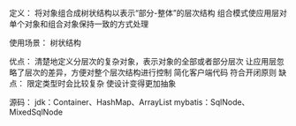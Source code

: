 定义：
    将对象组合成树状结构以表示“部分-整体”的层次结构
    组合模式使应用层对单个对象和组合对象保持一致的方式处理
    
使用场景：
    树状结构

优点：
    清楚地定义分层次的复杂对象，表示对象的全部或者部分层次
    让应用层忽略了层次的差异，方便对整个层次结构进行控制
    简化客户端代码
    符合开闭原则
缺点：
    限定类型时会比较复杂
    使设计变得更加抽象

源码：
    jdk：Container、HashMap、ArrayList
    mybatis：SqlNode、MixedSqlNode
    